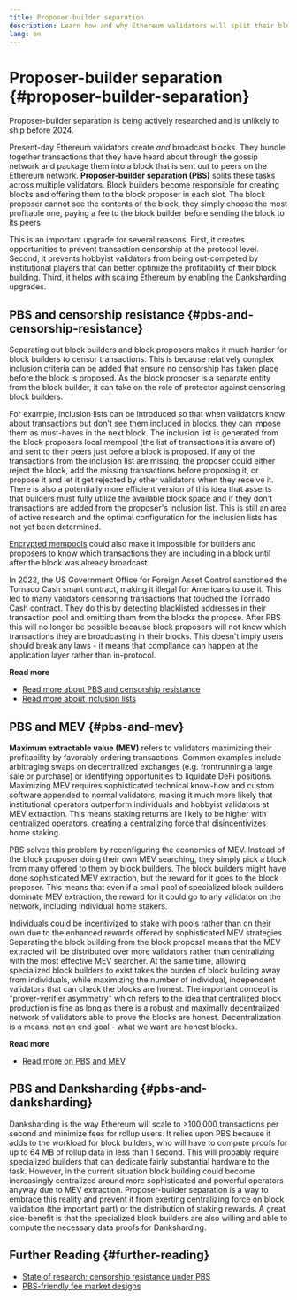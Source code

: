 ```yaml
---
title: Proposer-builder separation
description: Learn how and why Ethereum validators will split their block building and block broadcasting responsibilities.
lang: en
---
```


# Proposer-builder separation {#proposer-builder-separation}

<UpgradeStatus dateKey="page-upgrades-pbs">
    Proposer-builder separation is being actively researched and is unlikely to ship before 2024. 
</UpgradeStatus>

Present-day Ethereum validators create _and_ broadcast blocks. They bundle together transactions that they have heard about through the gossip network and package them into a block that is sent out to peers on the Ethereum network. **Proposer-builder separation (PBS)** splits these tasks across multiple validators. Block builders become responsible for creating blocks and offering them to the block proposer in each slot. The block proposer cannot see the contents of the block, they simply choose the most profitable one, paying a fee to the block builder before sending the block to its peers.

This is an important upgrade for several reasons. First, it creates opportunities to prevent transaction censorship at the protocol level. Second, it prevents hobbyist validators from being out-competed by institutional players that can better optimize the profitability of their block building. Third, it helps with scaling Ethereum by enabling the Danksharding upgrades.

## PBS and censorship resistance {#pbs-and-censorship-resistance}

Separating out block builders and block proposers makes it much harder for block builders to censor transactions. This is because relatively complex inclusion criteria can be added that ensure no censorship has taken place before the block is proposed. As the block proposer is a separate entity from the block builder, it can take on the role of protector against censoring block builders.

For example, inclusion lists can be introduced so that when validators know about transactions but don't see them included in blocks, they can impose them as must-haves in the next block. The inclusion list is generated from the block proposers local mempool (the list of transactions it is aware of) and sent to their peers just before a block is proposed. If any of the transactions from the inclusion list are missing, the proposer could either reject the block, add the missing transactions before proposing it, or propose it and let it get rejected by other validators when they receive it. There is also a potentially more efficient version of this idea that asserts that builders must fully utilize the available block space and if they don't transactions are added from the proposer's inclusion list. This is still an area of active research and the optimal configuration for the inclusion lists has not yet been determined.

[Encrypted mempools](https://www.youtube.com/watch?v=fHDjgFcha0M&list=PLpktWkixc1gUqkyc1-iE6TT0RWQTBJELe&index=3) could also make it impossible for builders and proposers to know which transactions they are including in a block until after the block was already broadcast.

<ExpandableCard title="What kinds of censorship does PBS solve?" contentPreview="Since the US Government sanctioned Tornado cash many validators have been unwilling to include transactions from Tornado Cash users">

In 2022, the US Government Office for Foreign Asset Control sanctioned the Tornado Cash smart contract, making it illegal for Americans to use it. This led to many validators censoring transactions that touched the Tornado Cash contract. They do this by detecting blacklisted addresses in their transaction pool and omitting them from the blocks the propose. After PBS this will no longer be possible because block proposers will not know which transactions they are broadcasting in their blocks. This doesn't imply users should break any laws - it means that compliance can happen at the application layer rather than in-protocol.
</ExpandableCard>

**Read more**

- [Read more about PBS and censorship resistance](https://notes.ethereum.org/@fradamt/H1TsYRfJc#Secondary-auctions)
- [Read more about inclusion lists](https://notes.ethereum.org/@fradamt/H1ZqdtrBF)

## PBS and MEV {#pbs-and-mev}

**Maximum extractable value (MEV)** refers to validators maximizing their profitability by favorably ordering transactions. Common examples include arbitraging swaps on decentralized exchanges (e.g. frontrunning a large sale or purchase) or identifying opportunities to liquidate DeFi positions. Maximizing MEV requires sophisticated technical know-how and custom software appended to normal validators, making it much more likely that institutional operators outperform individuals and hobbyist validators at MEV extraction. This means staking returns are likely to be higher with centralized operators, creating a centralizing force that disincentivizes home staking.

PBS solves this problem by reconfiguring the economics of MEV. Instead of the block proposer doing their own MEV searching, they simply pick a block from many offered to them by block builders. The block builders might have done sophisticated MEV extraction, but the reward for it goes to the block proposer. This means that even if a small pool of specialized block builders dominate MEV extraction, the reward for it could go to any validator on the network, including individual home stakers.

<ExpandableCard title="Why is it OK to centralize block building?" contentPreview="Block building is naturally centralizing due to MEV extraction. It make sense to allow this to continue but maximize the decentralization of block reward distribution and block validation.">

Individuals could be incentivized to stake with pools rather than on their own due to the enhanced rewards offered by sophisticated MEV strategies. Separating the block building from the block proposal means that the MEV extracted will be distributed over more validators rather than centralizing with the most effective MEV searcher. At the same time, allowing specialized block builders to exist takes the burden of block building away from individuals, while maximizing the number of individual, independent validators that can check the blocks are honest. The important concept is "prover-verifier asymmetry" which refers to the idea that centralized block production is fine as long as there is a robust and maximally decentralized network of validators able to prove the blocks are honest. Decentralization is a means, not an end goal - what we want are honest blocks.
</ExpandableCard>

**Read more**

- [Read more on PBS and MEV](https://ethresear.ch/t/proposer-block-builder-separation-friendly-fee-market-designs/9725)

## PBS and Danksharding {#pbs-and-danksharding}

Danksharding is the way Ethereum will scale to >100,000 transactions per second and minimize fees for rollup users. It relies upon PBS because it adds to the workload for block builders, who will have to compute proofs for up to 64 MB of rollup data in less than 1 second. This will probably require specialized builders that can dedicate fairly substantial hardware to the task. However, in the current situation block building could become increasingly centralized around more sophisticated and powerful operators anyway due to MEV extraction. Proposer-builder separation is a way to embrace this reality and prevent it from exerting centralizing force on block validation (the important part) or the distribution of staking rewards. A great side-benefit is that the specialized block builders are also willing and able to compute the necessary data proofs for Danksharding.

## Further Reading {#further-reading}

- [State of research: censorship resistance under PBS](https://notes.ethereum.org/@vbuterin/pbs_censorship_resistance)
- [PBS-friendly fee market designs](https://ethresear.ch/t/proposer-block-builder-separation-friendly-fee-market-designs/9725)
